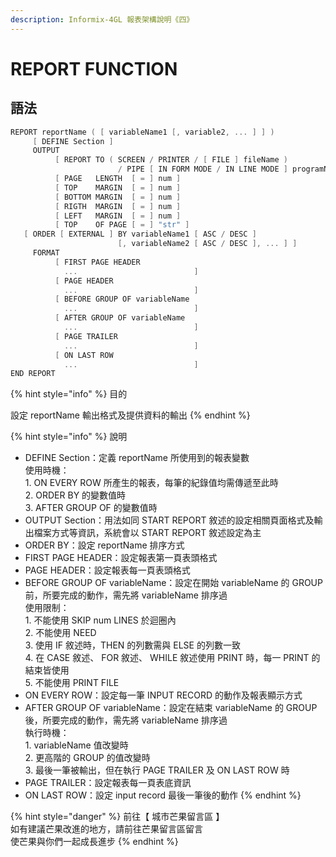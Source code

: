 ```yaml
---
description: Informix-4GL 報表架構說明《四》
---
```


# REPORT FUNCTION

## 語法

```objectivec
REPORT reportName ( [ variableName1 [, variable2, ... ] ] )
     [ DEFINE Section ]
     OUTPUT
          [ REPORT TO ( SCREEN / PRINTER / [ FILE ] fileName )
                        / PIPE [ IN FORM MODE / IN LINE MODE ] programName ]
          [ PAGE   LENGTH  [ = ] num ]
          [ TOP    MARGIN  [ = ] num ]
          [ BOTTOM MARGIN  [ = ] num ]
          [ RIGTH  MARGIN  [ = ] num ]
          [ LEFT   MARGIN  [ = ] num ]
          [ TOP    OF PAGE [ = ] "str" ]
   [ ORDER [ EXTERNAL ] BY variableName1 [ ASC / DESC ]
                        [, variableName2 [ ASC / DESC ], ... ] ]
     FORMAT
          [ FIRST PAGE HEADER
            ...                          ]
          [ PAGE HEADER
            ...                          ]
          [ BEFORE GROUP OF variableName
            ...                          ]
          [ AFTER GROUP OF variableName
            ...                          ]
          [ PAGE TRAILER
            ...                          ]
          [ ON LAST ROW
            ...                          ]
END REPORT
```

{% hint style="info" %}
目的

設定 reportName 輸出格式及提供資料的輸出
{% endhint %}

{% hint style="info" %}
說明

* DEFINE Section：定義 reportName 所使用到的報表變數\
  使用時機：\
  1\. ON EVERY ROW 所產生的報表，每筆的紀錄值均需傳遞至此時\
  2\. ORDER BY 的變數值時\
  3\. AFTER GROUP OF 的變數值時
* OUTPUT Section：用法如同 START REPORT 敘述的設定相關頁面格式及輸出檔案方式等資訊，系統會以 START REPORT 敘述設定為主
* ORDER BY：設定 reportName 排序方式
* FIRST PAGE HEADER：設定報表第一頁表頭格式
* PAGE HEADER：設定報表每一頁表頭格式
* BEFORE GROUP OF variableName：設定在開始 variableName 的 GROUP 前，所要完成的動作，需先將 variableName 排序過\
  使用限制：\
  1\. 不能使用 SKIP num LINES 於迴圈內\
  2\. 不能使用 NEED\
  3\. 使用 IF 敘述時，THEN 的列數需與 ELSE 的列數一致\
  4\. 在 CASE 敘述、 FOR 敘述、 WHILE 敘述使用 PRINT 時，每一 PRINT 的結束皆使用\
  5\. 不能使用 PRINT FILE
* ON EVERY ROW：設定每一筆 INPUT RECORD 的動作及報表顯示方式
* AFTER GROUP OF variableName：設定在結束 variableName 的 GROUP 後，所要完成的動作，需先將 variableName 排序過\
  執行時機：\
  1\. variableName 值改變時\
  2\. 更高階的 GROUP 的值改變時\
  3\. 最後一筆被輸出，但在執行 PAGE TRAILER 及 ON LAST ROW 時
* PAGE TRAILER：設定報表每一頁表底資訊
* ON LAST ROW：設定 input record 最後一筆後的動作
{% endhint %}

{% hint style="danger" %}
前往【 城市芒果留言區 】\
如有建議芒果改進的地方，請前往芒果留言區留言\
使芒果與你們一起成長進步
{% endhint %}
